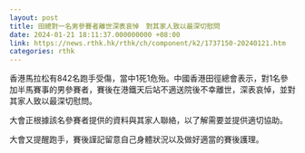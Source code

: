 ```yaml
---
layout: post
title: 田總對一名男參賽者離世深表哀悼　對其家人致以最深切慰問
date: 2024-01-21 18:11:37.000000000 +08:00
link: https://news.rthk.hk/rthk/ch/component/k2/1737150-20240121.htm
categories: rthk
---
```


香港馬拉松有842名跑手受傷，當中1死1危殆。中國香港田徑總會表示，對1名參加半馬賽事的男參賽者，賽後在港鐵天后站不適送院後不幸離世，深表哀悼，並對其家人致以最深切慰問。

大會正根據該名參賽者提供的資料與其家人聯絡，以了解需要並提供適切協助。

大會又提醒跑手，賽後𧫴記留意自己身體狀況以及做好適當的賽後護理。
